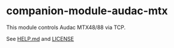 # companion-module-audac-mtx

This module controls Audac MTX48/88 via TCP.

See [HELP.md](./HELP.md) and [LICENSE](./LICENSE)
